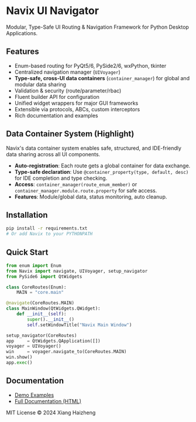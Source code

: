 # Navix UI Navigator
Modular, Type-Safe UI Routing & Navigation Framework for Python Desktop Applications.

## Features

- Enum-based routing for PyQt5/6, PySide2/6, wxPython, tkinter
- Centralized navigation manager (`UIVoyager`)
- **Type-safe, cross-UI data containers** (`container_manager`) for global and modular data sharing
- Validation & security (route/parameter/rbac)
- Fluent builder API for configuration
- Unified widget wrappers for major GUI frameworks
- Extensible via protocols, ABCs, custom interceptors
- Rich documentation and examples

## Data Container System (Highlight)

Navix's data container system enables safe, structured, and IDE-friendly data sharing across all UI components.

- **Auto-registration**: Each route gets a global container for data exchange.
- **Type-safe declaration**: Use `@container_property(type, default, desc)` for IDE completion and type checking.
- **Access**: `container_manager(route_enum_member)` or `container_manager.module.route.property` for safe access.
- **Features**: Module/global data, status monitoring, auto cleanup.


## Installation

```bash
pip install -r requirements.txt
# Or add Navix to your PYTHONPATH
```

## Quick Start
```python
from enum import Enum
from Navix import navigate, UIVoyager, setup_navigator
from PySide6 import QtWidgets

class CoreRoutes(Enum):
    MAIN = "core.main"

@navigate(CoreRoutes.MAIN)
class MainWindow(QtWidgets.QWidget):
    def __init__(self):
        super().__init__()
        self.setWindowTitle("Navix Main Window")

setup_navigator(CoreRoutes)
app     = QtWidgets.QApplication([])
voyager = UIVoyager()
win     = voyager.navigate_to(CoreRoutes.MAIN)
win.show()
app.exec()
```

## Documentation
- [Demo Examples](demo/)
- [Full Documentation (HTML)](doc/qmx_full_documentation.html)
  
MIT License © 2024 Xiang Haizheng
